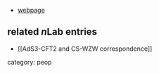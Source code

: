 

* [webpage](http://www.surrey.ac.uk/maths/people/89221/)

## related $n$Lab entries

* [[AdS3-CFT2 and CS-WZW correspondence]]

category: peop